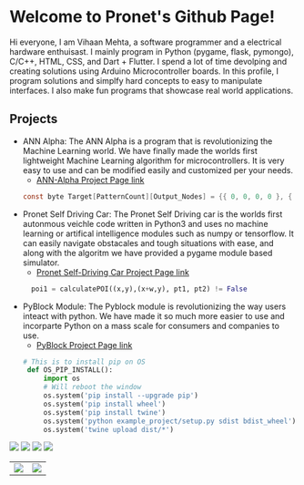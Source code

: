 # Welcome to Pronet's Github Page!
Hi everyone, I am Vihaan Mehta, a software programmer and a electrical hardware enthuisast. I mainly program in Python (pygame, flask, pymongo), C/C++, HTML, CSS, and Dart + Flutter. I spend a lot of time devolping and creating solutions using Arduino Microcontroller boards. In this profile, I program solutions and simplfy hard concepts to easy to manipulate interfaces. I also  make fun programs that showcase real world applications.
## Projects
- ANN Alpha: The ANN Alpha is a program that is revolutionizing the Machine Learning world. We have finally made the worlds first lightweight Machine Learning algorithm for microcontrollers. It is very easy to use and can be modified easily and customized per your needs.
  - [ANN-Alpha Project Page link](https://github.com/PronetAI/ANN-Alpha) 
  ```c
  const byte Target[PatternCount][Output_Nodes] = {{ 0, 0, 0, 0 }, { 0, 0, 0, 1 }, { 0, 0, 1, 0 }, { 0, 0, 1, 1 }, { 0, 1, 0, 0 }, { 0, 1, 0, 1 }, { 0, 1, 1, 0 }, { 0, 1, 1, 1 }, { 1, 0, 0, 0 }, { 1, 0, 0, 1 }};
  ```
- Pronet Self Driving Car: The Pronet Self Driving car is the worlds first autonmous veichle code written in Python3 and uses no machine learning or artifical intelligence modules such as numpy or tensorflow. It can easily navigate obstacales and tough situations with ease, and along with the algoritm we have provided a pygame module based simulator.
  - [Pronet Self-Driving Car Project Page link](https://github.com/PronetAI/Pronet-Self-Driving-Car) 
  ```python
    poi1 = calculatePOI((x,y),(x+w,y), pt1, pt2) != False
  ```
 - PyBlock Module: The Pyblock module is revolutionizing the way users inteact with python. We have made it so much more easier to use and incorparte Python on a mass scale for consumers and companies to use.
   - [PyBlock Project Page link](https://github.com/PronetAI/Pyblock-Module) 
   ```python
   # This is to install pip on OS
    def OS_PIP_INSTALL():
        import os
        # Will reboot the window
        os.system('pip install --upgrade pip')
        os.system('pip install wheel')
        os.system('pip install twine')
        os.system('python example_project/setup.py sdist bdist_wheel')
        os.system('twine upload dist/*')
   ```
![](https://komarev.com/ghpvc/?username=PronetAI&color=red) 
![](https://img.shields.io/badge/OS-macOS&nbsp;11-informational?style=flat&logo=mac&logoColor=red&color=FF4545)
![](https://img.shields.io/badge/Editor-PyCharm&nbsp;-informational?style=flat&logo=pycharm&logoColor=red&color=FF4545)
![](https://img.shields.io/badge/Shell-Terminal-informational?style=flat&logo=terminal&logoColor=red&color=FF4545)
<table>
<tr><td> <img src="https://github-readme-stats.vercel.app/api/top-langs/?username=Leomotors&layout=compact&langs_count=10&count_private=true&theme=dark" /> </td>
<td> <img src="https://github-readme-stats.vercel.app/api?username=Leomotors&count_private=true&theme=dark" /> </td></tr>
</table>
